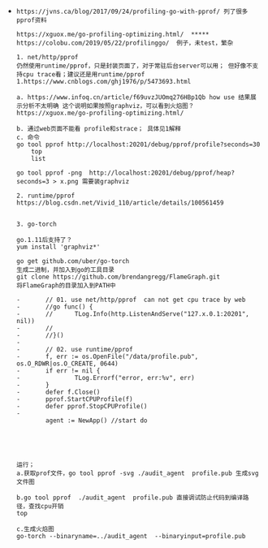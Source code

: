 - ```
  https://jvns.ca/blog/2017/09/24/profiling-go-with-pprof/ 列了很多pprof资料
  
  https://xguox.me/go-profiling-optimizing.html/  ***** 
  https://colobu.com/2019/05/22/profilinggo/  例子，未test，繁杂
  
  1. net/http/pprof
  仍然使用runtime/pprof，只是封装页面了，对于常驻后台server可以用； 但好像不支持cpu trace看；建议还是用runtime/pprof
  1.https://www.cnblogs.com/ghj1976/p/5473693.html
  
  a. https://www.infoq.cn/article/f69uvzJUOmq276HBp1Qb how use 结果展示分析不太明确 这个说明如果按照graphviz，可以看到火焰图？ 
  https://xguox.me/go-profiling-optimizing.html/
  
  b. 通过web页面不能看 profile和strace； 具体见1解释
  c. 命令
  go tool pprof http://localhost:20201/debug/pprof/profile?seconds=30
      top
      list
  
  go tool pprof -png  http://localhost:20201/debug/pprof/heap?seconds=3 > x.png 需要装graphviz        
  
  2. runtime/pprof
  https://blog.csdn.net/Vivid_110/article/details/100561459
  
  
  3. go-torch
  
  go.1.11后支持了？
  yum install 'graphviz*'
  
  go get github.com/uber/go-torch
  生成二进制，并加入到go的工具目录
  git clone https://github.com/brendangregg/FlameGraph.git
  将FlameGraph的目录加入到PATH中
  
  -       // 01. use net/http/pprof  can not get cpu trace by web
  -       //go func() {
  -       //      TLog.Info(http.ListenAndServe("127.x.0.1:20201", nil))
  -       //
  -       //}()
  -
  -       // 02. use runtime/pprof
  -       f, err := os.OpenFile("/data/profile.pub", os.O_RDWR|os.O_CREATE, 0644)
  -       if err != nil {
  -               TLog.Errorf("error, err:%v", err)
  -       }
  -       defer f.Close()
  -       pprof.StartCPUProfile(f)
  -       defer pprof.StopCPUProfile()
  -
          agent := NewApp() //start do
  
  
  
  
  
  运行；
  a.获取prof文件，go tool pprof -svg ./audit_agent  profile.pub 生成svg文件图 
  
  b.go tool pprof  ./audit_agent  profile.pub 直接调试防止代码到编译路径，查找cpu开销
  top 
  
  c.生成火焰图
  go-torch --binaryname=../audit_agent  --binaryinput=profile.pub
  ```
